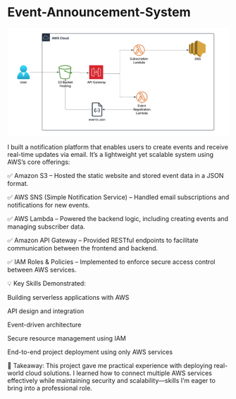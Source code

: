 # Event-Announcement-System


![te](https://github.com/YomiDavies/Event-Announcement-System/blob/main/Event_Notification_website.png)

I built a notification platform that enables users to create events and receive real-time updates via email. It’s a lightweight yet scalable system using AWS’s core offerings:

✅ Amazon S3 – Hosted the static website and stored event data in a JSON format.

✅ AWS SNS (Simple Notification Service) – Handled email subscriptions and notifications for new events.

✅ AWS Lambda – Powered the backend logic, including creating events and managing subscriber data.

✅ Amazon API Gateway – Provided RESTful endpoints to facilitate communication between the frontend and backend.

✅ IAM Roles & Policies – Implemented to enforce secure access control between AWS services.

💡 Key Skills Demonstrated:

Building serverless applications with AWS

API design and integration

Event-driven architecture

Secure resource management using IAM

End-to-end project deployment using only AWS services

📌 Takeaway:
This project gave me practical experience with deploying real-world cloud solutions. I learned how to connect multiple AWS services effectively while maintaining security and scalability—skills I’m eager to bring into a professional role.
